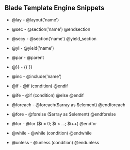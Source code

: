 ## Blade Template Engine Snippets

* @lay - @layout('name')
* @sec - @section('name') @endsection
* @secy - @section('name') @yield_section
* @yl - @yield('name')
* @par - @parent
* @}} - {{ }}
* @inc - @include('name')

* @if - @if (condition) @endif
* @ife - @if (condition) @else @endif
* @foreach - @foreach($array as $element) @endforeach
* @fore - @forelse ($array as $element) @endforelse
* @for - @for ($i = 0; $i < …; $i++) @endfor
* @while - @while (condition) @endwhile
* @unless - @unless (condition) @endunless